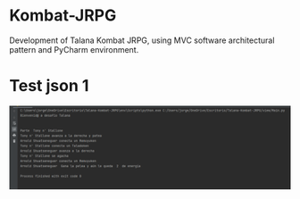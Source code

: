 # Kombat-JRPG
Development of Talana Kombat JRPG, using MVC software architectural pattern and PyCharm environment.


# Test json 1
![img_4.png](img_4.png)

